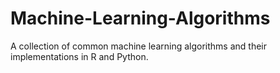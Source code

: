 # Machine-Learning-Algorithms
A collection of common machine learning algorithms and their implementations in R and Python.
